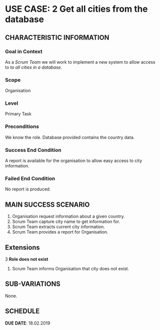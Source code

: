 # USE CASE: 2 Get all cities from the database

## CHARACTERISTIC INFORMATION

### Goal in Context

As a *Scrum Team* we will work to implement a new system to allow access to *to all cities in a database*.

### Scope

Organisation

### Level

Primary Task

### Preconditions

We know the role. Database provided contains the country data.

### Success End Condition

A report is available for the organisation to allow easy access to city information.

### Failed End Condition

No report is produced.

## MAIN SUCCESS SCENARIO

1. Organisation request information about a given country.
2. Scrum Team capture city name to get information for.
3. Scrum Team extracts current city information.
4. Scrum Team provides a report for Organisation.

## Extensions

3 **Role does not exist**
   1. Scrum Team informs Organisation that city does not exist.
   
## SUB-VARIATIONS

None.

## SCHEDULE

**DUE DATE**: 18.02.2019